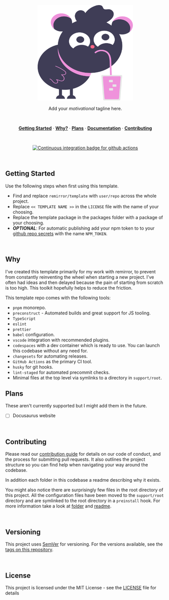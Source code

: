 <p align="center">
  <a href="#">
    <img width="300" height="300" src="../support/assets/logo.svg" alt="svg logo from undraw.co" title="SVG Logo from undraw.co" />
  </a>
</p>

<p align="center">
  Add your <em>motivational</em> tagline here.
</p>

<br />

<p align="center">
  <a href="#getting-started"><strong>Getting Started</strong></a> ·
  <a href="#why"><strong>Why?</strong></a> ·
  <a href="#plans"><strong>Plans</strong></a> ·
  <a href="./docs"><strong>Documentation</strong></a> ·
  <a href="./docs/contributing.md"><strong>Contributing</strong></a>
</p>

<br />

<p align="center">
  <a href="https://github.com/remirror/template/actions?query=workflow:ci">
    <img src="https://github.com/remirror/template/workflows/ci/badge.svg?branch=main" alt="Continuous integration badge for github actions" title="CI Badge" />
  </a>
</p>

<br />

## Getting Started

Use the following steps when first using this template.

- Find and replace `remirror/template` with `user/repo` across the whole project.
- Replace `<< TEMPLATE NAME >>` in the `LICENSE` file with the name of your choosing.
- Replace the template package in the packages folder with a package of your choosing.
- **_OPTIONAL_**: For automatic publishing add your npm token to to your [github repo secrets](https://docs.github.com/en/actions/configuring-and-managing-workflows/creating-and-storing-encrypted-secrets) with the name `NPM_TOKEN`.

<br />

## Why

I've created this template primarily for my work with remirror, to prevent from constantly reinventing the wheel when starting a new project. I've often had ideas and then delayed because the pain of starting from scratch is too high. This toolkit hopefully helps to reduce the friction.

This template repo comes with the following tools:

- `pnpm` monorepo.
- `preconstruct` - Automated builds and great support for JS tooling.
- `TypeScript`
- `eslint`
- `prettier`
- `babel` configuration.
- `vscode` integration with recommended plugins.
- `codespaces` with a dev container which is ready to use. You can launch this codebase without any need for.
- `changesets` for automating releases.
- `GitHub Actions` as the primary CI tool.
- `husky` for git hooks.
- `lint-staged` for automated precommit checks.
- Minimal files at the top level via symlinks to a directory in `support/root`.

## Plans

These aren't currently supported but I might add them in the future.

- [ ] Docusaurus website

<br />

## Contributing

Please read our [contribution guide] for details on our code of conduct, and the process for submitting pull requests. It also outlines the project structure so you can find help when navigating your way around the codebase.

In addition each folder in this codebase a readme describing why it exists.

You might also notice there are surprisingly few files in the root directory of this project. All the configuration files have been moved to the `support/root` directory and are symlinked to the root directory in a `preinstall` hook. For more information take a look at [folder](support/root) and [readme](support/root/readme.md).

<br />

## Versioning

This project uses [SemVer](http://semver.org/) for versioning. For the versions available, see the [tags on this repository](https://github.com/remirror/template/tags).

<br />

## License

This project is licensed under the MIT License - see the [LICENSE](LICENSE) file for details

[contribution guide]: docs/contributing
[typescript]: https://github.com/microsoft/Typescript
